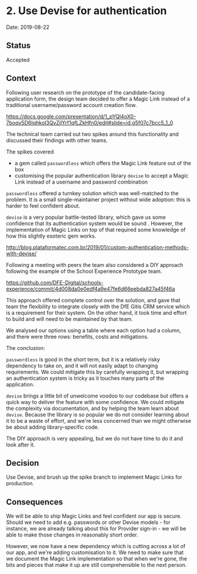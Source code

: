 # 2. Use Devise for authentication

Date: 2019-08-22

## Status

Accepted

## Context

Following user research on the prototype of the candidate-facing
application form, the design team decided to offer a Magic Link
instead of a traditional username/password account creation flow.

https://docs.google.com/presentation/d/1_pYQl4oX0-7boqy5D6IqhkoI3QvZjlYrf1qfLZkHfn0/edit#slide=id.g5f07c7bcc5_1_0

The technical team carried out two spikes around this functionality
and discussed their findings with other teams.

The spikes covered

- a gem called `passwordless` which offers the Magic Link feature out
  of the box
- customising the popular authentication library `devise` to accept a
  Magic Link instead of a username and password combination

`passwordless` offered a turnkey solution which was well-matched to
the problem. It is a small single-maintainer project without wide
adoption: this is harder to feel confident about.

`devise` is a very popular battle-tested library, which gave us some
confidence that its authentication system would be sound . However,
the implementation of Magic Links on top of that required some
knowledge of how this slightly esoteric gem works.

http://blog.plataformatec.com.br/2019/01/custom-authentication-methods-with-devise/

Following a meeting with peers the team also considered a DIY approach
following the example of the School Experience Prototype team.

https://github.com/DFE-Digital/schools-experience/commit/4d008da0e0edf4a9e47fe6d66eebda827a45f46a

This approach offered complete control over the solution, and gave
that team the flexibility to integrate closely with the DfE Gitis CRM
service which is a requirement for their system. On the other hand,
it took time and effort to build and will need to be maintained by
that team.

We analysed our options using a table where each option had a column,
and there were three rows: benefits, costs and mitigations.

The conclusion:

`passwordless` is good in the short term, but it is a relatively risky
dependency to take on, and it will not easily adapt to changing
requirements. We could mitigate this by carefully wrapping it, but
wrapping an authentication system is tricky as it touches many parts
of the application.

`devise` brings a little bit of unwelcome voodoo to our codebase but
offers a quick way to deliver the feature with some confidence. We
could mitigate the complexity via documentation, and by helping the
team learn about `devise`. Because the library is so popular we do not
consider learning about it to be a waste of effort, and we're less
concerned than we might otherwise be about adding library-specific
code.

The DIY approach is very appealing, but we do not have time to do it
and look after it.

## Decision

Use Devise, and brush up the spike branch to implement Magic Links for
production.

## Consequences

We will be able to ship Magic Links and feel confident our app is
secure. Should we need to add e.g. passwords or other Devise models -
for instance, we are already talking about this for Provider sign-in -
we will be able to make those changes in reasonably short order.

However, we now have a new dependency which is cutting across a lot
of our app, and we're adding customisation to it. We need to make sure
that we document the Magic Link implementation so that when we're
gone, the bits and pieces that make it up are still comprehensible to
the next person.
